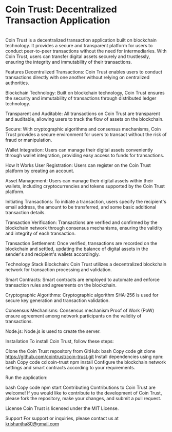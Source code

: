 <h1>Coin Trust: Decentralized Transaction Application</h1><br>
Coin Trust is a decentralized transaction application built on blockchain technology. It provides a secure and transparent platform for users to conduct peer-to-peer transactions without the need for intermediaries. With Coin Trust, users can transfer digital assets securely and trustlessly, ensuring the integrity and immutability of their transactions.

Features
Decentralized Transactions: Coin Trust enables users to conduct transactions directly with one another without relying on centralized authorities.

Blockchain Technology: Built on blockchain technology, Coin Trust ensures the security and immutability of transactions through distributed ledger technology.

Transparent and Auditable: All transactions on Coin Trust are transparent and auditable, allowing users to track the flow of assets on the blockchain.

Secure: With cryptographic algorithms and consensus mechanisms, Coin Trust provides a secure environment for users to transact without the risk of fraud or manipulation.

Wallet Integration: Users can manage their digital assets conveniently through wallet integration, providing easy access to funds for transactions.

How It Works
User Registration: Users can register on the Coin Trust platform by creating an account.

Asset Management: Users can manage their digital assets within their wallets, including cryptocurrencies and tokens supported by the Coin Trust platform.

Initiating Transactions: To initiate a transaction, users specify the recipient's email address, the amount to be transferred, and some basic additional transaction details.

Transaction Verification: Transactions are verified and confirmed by the blockchain network through consensus mechanisms, ensuring the validity and integrity of each transaction.

Transaction Settlement: Once verified, transactions are recorded on the blockchain and settled, updating the balance of digital assets in the sender's and recipient's wallets accordingly.

Technology Stack
Blockchain: Coin Trust utilizes a decentralized blockchain network for transaction processing and validation.

Smart Contracts: Smart contracts are employed to automate and enforce transaction rules and agreements on the blockchain.

Cryptographic Algorithms: Cryptographic algorithm SHA-256 is used for secure key generation and transaction validation.

Consensus Mechanisms: Consensus mechanism Proof of Work (PoW) ensure agreement among network participants on the validity of transactions.

Node.js: Node.js is used to create the server.

Installation
To install Coin Trust, follow these steps:

Clone the Coin Trust repository from GitHub:
bash
Copy code
git clone https://github.com/cointrust/coin-trust.git
Install dependencies using npm:
bash
Copy code
cd coin-trust
npm install
Configure the blockchain network settings and smart contracts according to your requirements.

Run the application:

bash
Copy code
npm start
Contributing
Contributions to Coin Trust are welcome! If you would like to contribute to the development of Coin Trust, please fork the repository, make your changes, and submit a pull request.

License
Coin Trust is licensed under the MIT License.

Support
For support or inquiries, please contact us at krishanjha80@gmail.com




